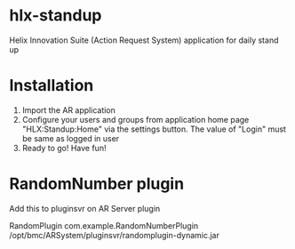 # hlx-standup
Helix Innovation Suite (Action Request System) application for daily stand up


# Installation
1. Import the AR application
2. Configure your users and groups from application home page "HLX:Standup:Home" via the settings button. 
The value of "Login" must be same as logged in user
3. Ready to go! Have fun!



# RandomNumber plugin

Add this to pluginsvr on AR Server plugin

<plugin>
  <name>RandomPlugin</name>
  <classname>com.example.RandomNumberPlugin</classname>
  <pathelement type="location">/opt/bmc/ARSystem/pluginsvr/randomplugin-dynamic.jar</pathelement>
</plugin>
